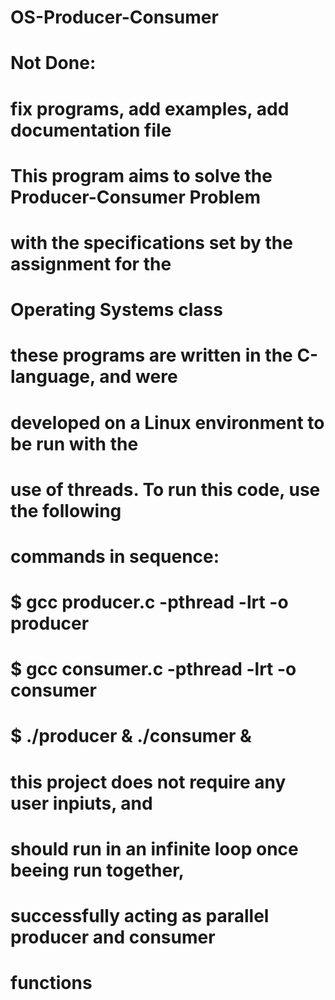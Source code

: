 # OS-Producer-Consumer
#
# Not Done: 
# fix programs, add examples, add documentation file
#
# This program aims to solve the Producer-Consumer Problem 
# with the specifications set by the assignment for the 
# Operating Systems class
#
# these programs are written in the C-language, and were 
# developed on a Linux environment to be run with the 
# use of threads. To run this code, use the following 
# commands in sequence:
#
# $ gcc producer.c -pthread -lrt -o producer
# $ gcc consumer.c -pthread -lrt -o consumer
# $ ./producer & ./consumer &
#
# this project does not require any user inpiuts, and 
# should run in an infinite loop once beeing run together,
# successfully acting as parallel producer and consumer 
# functions
